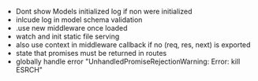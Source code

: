 - Dont show Models initialized log if non were initialized
- inlcude log in model schema validation
- .use new middleware once loaded
- watch and init static file serving
- also use context in middleware callback if no (req, res, next) is exported
- state that promises must be returned in routes
- globally handle error "UnhandledPromiseRejectionWarning: Error: kill ESRCH"
